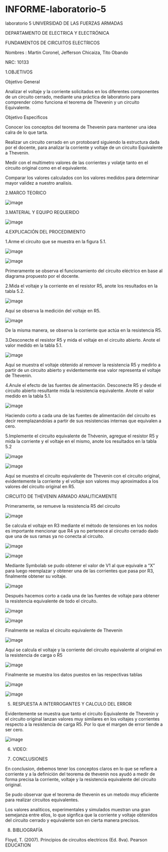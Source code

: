# INFORME-laboratorio-5
laboratorio 5
UNIVERSIDAD DE LAS FUERZAS ARMADAS

DEPARTAMENTO DE ELECTRICA Y ELECTRÓNICA

FUNDAMENTOS DE CIRCUITOS ELECTRICOS

Nombres : Martin Coronel, Jefferson Chicaiza, Tito Obando

NRC: 10133

1.OBJETIVOS

Objetivo General

Analizar el voltaje y la corriente solicitados en los diferentes componentes de un circuito cerrado, mediante una práctica de laboratorio para comprender cómo funciona el teorema de Thevenin y un circuito Equivalente.

Objetivo Especificos

Conocer los conceptos del teorema de Thevenin para mantener una idea calra de lo que tarta.

Realizar un circuito cerrado en un protoboard siguiendo la estructura dada por el docente, para analizar la corriente y voltaje de un circuito Equivalente a Thevenin.

Medir con el multimetro valores de las corrientes y volatje tanto en el circuito original como en el equivalente.

Comparar los valores calculados con los valores medidos para determinar mayor validez a nuestro analisis.

2.MARCO TEORICO

![image](https://user-images.githubusercontent.com/84789271/178023377-9d6ef39b-5379-435e-b404-2b7f1eda6a25.png)

3.MATERIAL Y EQUIPO REQUERIDO

![image](https://user-images.githubusercontent.com/84789271/178023497-b7d50026-afe0-4b75-931a-93c7760482fb.png)

4.EXPLICACIÓN DEL PROCEDIMIENTO

1.Arme el circuito que se muestra en la figura 5.1.

![image](https://user-images.githubusercontent.com/84789271/178023559-ebb6cdb3-7e35-4ff0-9804-927044f201af.png)

![image](https://user-images.githubusercontent.com/84789271/178023612-a4630e76-35b8-4769-b621-55881d91f793.png)

Primeramente se observa el funcionamiento del circuito eléctrico en base al diagrama propuesto por el docente.

2.Mida el voltaje y la corriente en el resistor R5, anote los resultados en la tabla 5.2.

![image](https://user-images.githubusercontent.com/84789271/178023671-1fe42a9a-8c4d-4882-9880-355b14994563.png)

Aquí se observa la medición del voltaje en R5.

![image](https://user-images.githubusercontent.com/84789271/178023736-b7c09c4d-81df-46d1-8392-83284dd07ce2.png)

De la misma manera, se observa la corriente que actúa en la resistencia R5.

3.Desconecte el resistor R5 y mida el voltaje en el circuito abierto. Anote el valor medido en la tabla 5.1.

![image](https://user-images.githubusercontent.com/84789271/178023786-fe2cd5e0-1ce9-4a71-9ec6-5d628af6ee9b.png)

Aquí se muestra el voltaje obtenido al remover la resistencia R5 y medirlo a partir de un circuito abierto y evidentemente ese valor representa el voltaje de Thevenin.

4.Anule el efecto de las fuentes de alimentación. Desconecte R5 y desde el circuito abierto resultante mida la resistencia equivalente. Anote el valor medido en la tabla 5.1.

![image](https://user-images.githubusercontent.com/84789271/178023824-d4e38723-cae9-4020-ac41-651204c4c885.png)

Haciendo corto a cada una de las fuentes de alimentación del circuito es decir reemplazandolas a partir de sus resistencias internas que equivalen a cero.

5.Implemente el circuito equivalente de Thévenin, agregue el resistor R5 y mida la corriente y el voltaje en el mismo, anote los resultados en la tabla 5.2

![image](https://user-images.githubusercontent.com/84789271/178023874-4d743221-38b0-4709-b317-2cb36b092b27.png)

![image](https://user-images.githubusercontent.com/84789271/178023896-c2ec10a1-2027-4754-a6df-5b9e5a3b0eb4.png)

Aquí se muestra el circuito equivalente de Thevenin con el circuito original, evidentemente la corriente y el voltaje son valores muy aproximados a los valores del circuito original en R5.

CIRCUITO DE THEVENIN ARMADO ANALITICAMENTE

Primeramente, se remueve la resistencia R5 del circuito

![image](https://user-images.githubusercontent.com/84789271/178023991-716dc0f5-cd79-4756-b76f-57e35a25e5bc.png)

Se calcula el voltaje en R3 mediante el método de tensiones en los nodos es importante mencionar que R4 ya no pertenece al circuito cerrado dado que una de sus ramas ya no conecta al circuito.

![image](https://user-images.githubusercontent.com/84789271/178024031-f5feee49-3c5f-40f3-a804-5b1be1b97e72.png)

![image](https://user-images.githubusercontent.com/84789271/178024059-5791bd46-5c3b-42ca-a353-7abfc1b22a02.png)

Mediante Symbolab se pudo obtener el valor de V1 al que equivale a “X” para luego reemplazar y obtener una de las corrientes que pasa por R3, finalmente obtener su voltaje.

![image](https://user-images.githubusercontent.com/84789271/178024115-d18a5280-0903-4f11-b1d0-f9cc77076c77.png)

Después hacemos corto a cada una de las fuentes de voltaje para obtener la resistencia equivalente de todo el circuito.

![image](https://user-images.githubusercontent.com/84789271/178024151-4f58133d-16f4-4663-b758-d11e16a42239.png)

![image](https://user-images.githubusercontent.com/84789271/178024187-67469215-5403-4bdf-b132-aacf3002977b.png)

Finalmente se realiza el circuito equivalente de Thevenin

![image](https://user-images.githubusercontent.com/84789271/178024234-0dc04cba-06a8-4196-9b65-253b33e580b6.png)

Aquí se calcula el voltaje y la corriente del circuito equivalente al original en la resistencia de carga o R5

![image](https://user-images.githubusercontent.com/84789271/178024288-919f0ccf-31da-4952-a418-4acf8b26858b.png)

Finalmente se muestra los datos puestos en las respectivas tablas

![image](https://user-images.githubusercontent.com/84789271/178024403-cf177882-5073-47c9-925b-efa7225aa78e.png)

![image](https://user-images.githubusercontent.com/84789271/178024419-ead824e2-7bf6-496c-aeb1-0e8345a516b6.png)

5. RESPUESTA A INTERROGANTES Y CALCULO DEL ERROR

Evidentemente se muestra que tanto el circuito Equivalente de Thevenin y el circuito original lanzan valores muy similares en los voltajes y corrientes respecto a la resistencia de carga R5. Por lo que el margen de error tiende a ser cero.

![image](https://user-images.githubusercontent.com/84789271/178024473-fa00c65e-70a0-471d-87e3-5f53a8de8557.png)

6. VIDEO:



7. CONCLUSIONES

En conclusion, debemos tener los conceptos claros en lo que se refiere a corriente y a la definición del teorema de thevenin nos ayudó a medir de forma precisa la corriente, voltaje y la resistencia equivalente del circuito original.

Se pudo observar que el teorema de thevenin es un metodo muy eficiente para realizar circuitos equivalentes.

Los valores analiticos, experimentales y simulados muestran una gran semejanza entre ellos, lo que signfica que la corriente y voltaje obtenidos del circuito cerrado y equivalente son en cierta manera precisos.

8. BIBLIOGRAFÍA

Floyd, T. (2007). Principios de circuitos electricos (Ed. 8va). Pearson EDUCATION

